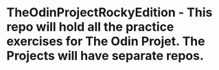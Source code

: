 # TheOdinProjectRockyEdition - This repo will hold all the practice exercises for The Odin Projet. The Projects will have separate repos.
